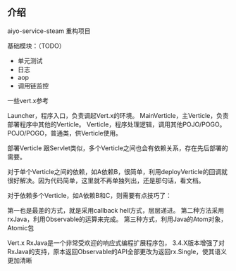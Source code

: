 
## 介绍
aiyo-service-steam 重构项目



基础模块：（TODO）
* 单元测试
* 日志
* aop
* 调用链监控











一些vert.x参考


Launcher，程序入口，负责调起Vert.x的环境。
MainVerticle，主Verticle，负责部署程序中其他的Verticle。
Verticle，程序处理逻辑，调用其他POJO/POGO。
POJO/POGO，普通类，供Verticle使用。


部署Verticle
跟Servlet类似，多个Verticle之间也会有依赖关系，存在先后部署的需要。

对于单个Verticle之间的依赖，如A依赖B，很简单，利用deployVerticle的回调就很好解决。因为代码简单，这里就不再单独列出，还是那句话，看文档。

对于依赖多个Verticle，如A依赖B和C，则需要有点技巧了：

第一也是最差的方式，就是采用callback hell方式，层层递进。
第二种方法采用rxJava，利用Observable的运算来完成。
第三种方式，利用Java的Atom对象，Atomic包



Vert.x RxJava是一个非常受欢迎的响应式编程扩展程序包，
3.4.X版本增强了对RxJava的支持，原本返回Observable的API全部更改为返回rx.Single，使其语义更加清晰